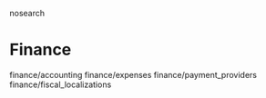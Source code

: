 nosearch  

# Finance

<div class="toctree">

finance/accounting finance/expenses finance/payment_providers
finance/fiscal_localizations

</div>
